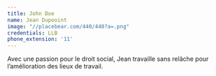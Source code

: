 ```yaml
---
title: John Doe
name: Jean Dupooint
image: "//placebear.com/440/440?a=.png"
credentials: LLB
phone_extension: '11'
---
```


Avec une passion pour le droit social, Jean travaille sans relâche pour l’amélioration des lieux de travail.